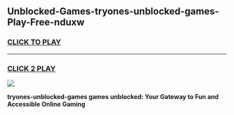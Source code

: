 
## Unblocked-Games-tryones-unblocked-games-Play-Free-nduxw
<h3>
<a href="https://premium76.site?title=tryones-unblocked-games&ref=22A">CLICK TO PLAY</a></h3>
<hr>

<h3>
<a href="https://premium76.site?title=tryones-unblocked-games&ref=22A">CLICK 2 PLAY</a>
  
</h3>

<a href="https://premium76.site?title=tryones-unblocked-games&ref=22A"><img src="https://clearcache.store/games.png"></a>


**tryones-unblocked-games games unblocked: Your Gateway to Fun and Accessible Online Gaming**
